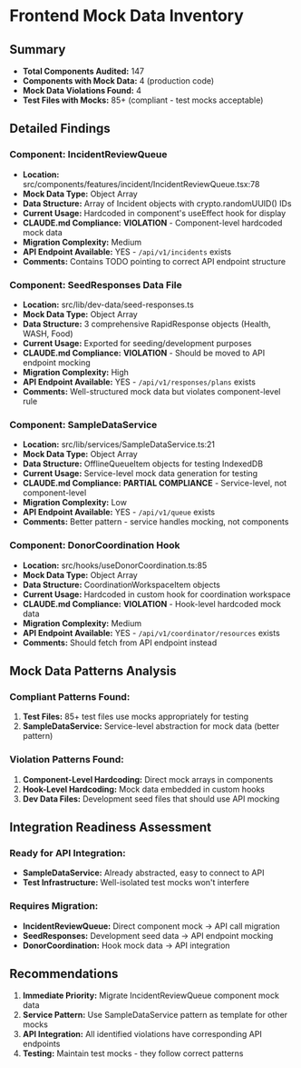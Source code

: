 # Frontend Mock Data Inventory

## Summary
- **Total Components Audited:** 147
- **Components with Mock Data:** 4 (production code)
- **Mock Data Violations Found:** 4
- **Test Files with Mocks:** 85+ (compliant - test mocks acceptable)

## Detailed Findings

### Component: IncidentReviewQueue
- **Location:** src/components/features/incident/IncidentReviewQueue.tsx:78
- **Mock Data Type:** Object Array
- **Data Structure:** Array of Incident objects with crypto.randomUUID() IDs
- **Current Usage:** Hardcoded in component's useEffect hook for display
- **CLAUDE.md Compliance:** **VIOLATION** - Component-level hardcoded mock data
- **Migration Complexity:** Medium
- **API Endpoint Available:** YES - `/api/v1/incidents` exists
- **Comments:** Contains TODO pointing to correct API endpoint structure

### Component: SeedResponses Data File
- **Location:** src/lib/dev-data/seed-responses.ts
- **Mock Data Type:** Object Array
- **Data Structure:** 3 comprehensive RapidResponse objects (Health, WASH, Food)
- **Current Usage:** Exported for seeding/development purposes
- **CLAUDE.md Compliance:** **VIOLATION** - Should be moved to API endpoint mocking
- **Migration Complexity:** High
- **API Endpoint Available:** YES - `/api/v1/responses/plans` exists
- **Comments:** Well-structured mock data but violates component-level rule

### Component: SampleDataService
- **Location:** src/lib/services/SampleDataService.ts:21
- **Mock Data Type:** Object Array
- **Data Structure:** OfflineQueueItem objects for testing IndexedDB
- **Current Usage:** Service-level mock data generation for testing
- **CLAUDE.md Compliance:** **PARTIAL COMPLIANCE** - Service-level, not component-level
- **Migration Complexity:** Low
- **API Endpoint Available:** YES - `/api/v1/queue` exists
- **Comments:** Better pattern - service handles mocking, not components

### Component: DonorCoordination Hook
- **Location:** src/hooks/useDonorCoordination.ts:85
- **Mock Data Type:** Object Array
- **Data Structure:** CoordinationWorkspaceItem objects
- **Current Usage:** Hardcoded in custom hook for coordination workspace
- **CLAUDE.md Compliance:** **VIOLATION** - Hook-level hardcoded mock data
- **Migration Complexity:** Medium
- **API Endpoint Available:** YES - `/api/v1/coordinator/resources` exists
- **Comments:** Should fetch from API endpoint instead

## Mock Data Patterns Analysis

### Compliant Patterns Found:
1. **Test Files:** 85+ test files use mocks appropriately for testing
2. **SampleDataService:** Service-level abstraction for mock data (better pattern)

### Violation Patterns Found:
1. **Component-Level Hardcoding:** Direct mock arrays in components
2. **Hook-Level Hardcoding:** Mock data embedded in custom hooks
3. **Dev Data Files:** Development seed files that should use API mocking

## Integration Readiness Assessment

### Ready for API Integration:
- **SampleDataService:** Already abstracted, easy to connect to API
- **Test Infrastructure:** Well-isolated test mocks won't interfere

### Requires Migration:
- **IncidentReviewQueue:** Direct component mock → API call migration
- **SeedResponses:** Development seed data → API endpoint mocking
- **DonorCoordination:** Hook mock data → API integration

## Recommendations

1. **Immediate Priority:** Migrate IncidentReviewQueue component mock data
2. **Service Pattern:** Use SampleDataService pattern as template for other mocks
3. **API Integration:** All identified violations have corresponding API endpoints
4. **Testing:** Maintain test mocks - they follow correct patterns